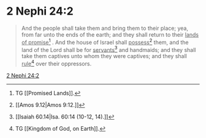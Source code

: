 # 2 Nephi 24:2

> And the people shall take them and bring them to their place; yea, from far unto the ends of the earth; and they shall return to their <u>lands of promise</u>[^a] . And the house of Israel shall <u>possess</u>[^b] them, and the land of the Lord shall be for <u>servants</u>[^c] and handmaids; and they shall take them captives unto whom they were captives; and they shall <u>rule</u>[^d] over their oppressors.

[2 Nephi 24:2](https://www.churchofjesuschrist.org/study/scriptures/bofm/2-ne/24?lang=eng&id=p2#p2)


[^a]: TG [[Promised Lands]].
[^b]: [[Amos 9.12|Amos 9:12.]]
[^c]: [[Isaiah 60.14|Isa. 60:14 (10-12, 14).]]
[^d]: TG [[Kingdom of God, on Earth]].
